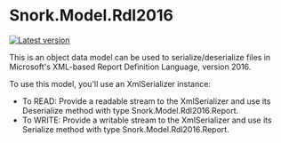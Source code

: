 # Snork.Model.Rdl2016
[![Latest version](https://img.shields.io/nuget/v/Snork.Model.Rdl2016.svg)](https://www.nuget.org/packages/Snork.Model.Rdl2016/) 

This is an object data model can be used to serialize/deserialize files in Microsoft's XML-based Report Definition Language, version 2016.

To use this model, you'll use an XmlSerializer instance:

 - To READ: Provide a readable stream to the XmlSerializer and use its Deserialize method with type Snork.Model.Rdl2016.Report.
 - To WRITE: Provide a writable stream to the XmlSerializer and use its Serialize method with type Snork.Model.Rdl2016.Report.
